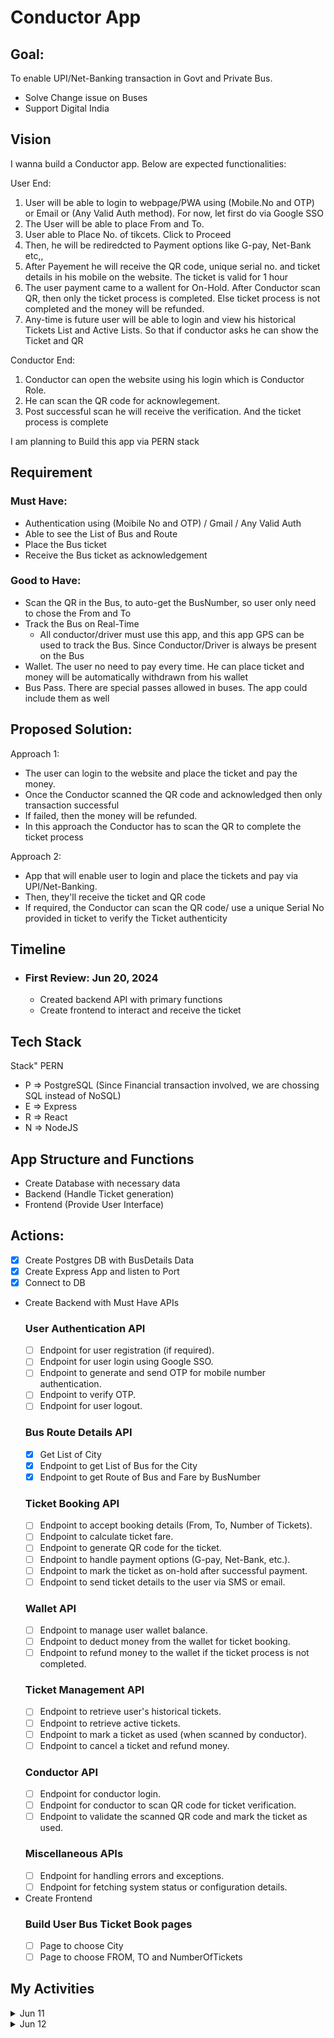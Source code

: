 # Conductor App

## Goal:
To enable UPI/Net-Banking transaction in Govt and Private Bus.
- Solve Change issue on Buses
- Support Digital India

## Vision
I wanna build a Conductor app. 
Below are expected functionalities:

User End:
1. User will be able to login to webpage/PWA using (Mobile.No and OTP) or Email or (Any Valid Auth method). For now, let first do via Google SSO
2. The User will be able to place From and To. 
3. User able to Place No. of tikcets. Click to Proceed
4. Then, he will be rediredcted to Payment options like G-pay, Net-Bank etc,,
5. After Payement he will receive the QR code, unique serial no. and ticket details in his mobile on the website. The ticket is valid for 1 hour
6. The user payment came to a wallent for On-Hold. After Conductor scan QR, then only the ticket process is completed. Else ticket process is not completed and the money will be refunded.
7. Any-time is future user will be able to login and view his historical Tickets List and Active Lists. So that if conductor asks he can show the Ticket and QR

Conductor End:
1. Conductor can open the website using his login which is Conductor Role.
2. He can scan the QR code for acknowlegement.
3. Post successful scan he will receive the verification. And the ticket process is complete

I am planning to Build this app via PERN stack

## Requirement

### Must Have:
- Authentication using (Moibile No and OTP) / Gmail / Any Valid Auth
- Able to see the List of Bus and Route
- Place the Bus ticket
- Receive the Bus ticket as acknowledgement

### Good to Have:
- Scan the QR in the Bus, to auto-get the BusNumber, so user only need to chose the From and To
- Track the Bus on Real-Time
    - All conductor/driver must use this app, and this app GPS can be used to track the Bus. Since Conductor/Driver is always be present on the Bus
- Wallet. The user no need to pay every time. He can place ticket and money will be automatically withdrawn from his wallet
- Bus Pass. There are special passes allowed in buses. The app could include them as well

## Proposed Solution:
Approach 1:
- The user can login to the website and place the ticket and pay the money. 
- Once the Conductor scanned the QR code and acknowledged then only transaction successful
- If failed, then the money will be refunded.
- In this approach the Conductor has to scan the QR to complete the ticket process

Approach 2:
- App that will enable user to login and place the tickets and pay via UPI/Net-Banking.
- Then, they'll receive the ticket and QR code
- If required, the Conductor can scan the QR code/ use a unique Serial No provided in ticket to verify the Ticket authenticity

## Timeline
- ### First Review: Jun 20, 2024
    - Created backend API with primary functions
    - Create frontend to interact and receive the ticket 

## Tech Stack
Stack" PERN
- P => PostgreSQL (Since Financial transaction involved, we are chossing SQL instead of NoSQL)
- E => Express
- R => React
- N => NodeJS

## App Structure and Functions
- Create Database with necessary data
- Backend (Handle Ticket generation)
- Frontend (Provide User Interface)

## Actions:
- [x] Create Postgres DB with BusDetails Data
- [x] Create Express App and listen to Port
- [x] Connect to DB
- Create Backend with Must Have APIs
    ### User Authentication API
    - [ ] Endpoint for user registration (if required).
    - [ ] Endpoint for user login using Google SSO.
    - [ ] Endpoint to generate and send OTP for mobile number authentication.
    - [ ] Endpoint to verify OTP.
    - [ ] Endpoint for user logout.

    ### Bus Route Details API
    - [x] Get List of City
    - [x] Endpoint to get List of Bus for the City
    - [x] Endpoint to get Route of Bus and Fare by BusNumber

    ### Ticket Booking API
    - [ ] Endpoint to accept booking details (From, To, Number of Tickets).
    - [ ] Endpoint to calculate ticket fare.
    - [ ] Endpoint to generate QR code for the ticket.
    - [ ] Endpoint to handle payment options (G-pay, Net-Bank, etc.).
    - [ ] Endpoint to mark the ticket as on-hold after successful payment.
    - [ ] Endpoint to send ticket details to the user via SMS or email.

    ### Wallet API
    - [ ] Endpoint to manage user wallet balance.
    - [ ] Endpoint to deduct money from the wallet for ticket booking.
    - [ ] Endpoint to refund money to the wallet if the ticket process is not completed.

    ### Ticket Management API
    - [ ] Endpoint to retrieve user's historical tickets.
    - [ ] Endpoint to retrieve active tickets.
    - [ ] Endpoint to mark a ticket as used (when scanned by conductor).
    - [ ] Endpoint to cancel a ticket and refund money.

    ### Conductor API
    - [ ] Endpoint for conductor login.
    - [ ] Endpoint for conductor to scan QR code for ticket verification.
    - [ ] Endpoint to validate the scanned QR code and mark the ticket as used.

    ### Miscellaneous APIs
    - [ ] Endpoint for handling errors and exceptions.
    - [ ] Endpoint for fetching system status or configuration details.

- Create Frontend
    ### Build User Bus Ticket Book pages
    - [ ] Page to choose City
    - [ ] Page to choose FROM, TO and NumberOfTickets

## My Activities

<details>
    <summary>Jun 11</summary>
    <ul>
        <li>Fixing the Timeline with FIrst Review on Jun 20</li>
        <li>Creating the README file</li>
        <li>Describing the Project</li>
    </ul>
</details>

<details>
    <summary>Jun 12</summary>
    <ul>
        <li>Visualizing the Solution</li>
        <li>Asking ChatGPT for list of APIs for backend. Response: 
        <details>
        <code>
        For building the backend of your Conductor app using the PERN stack (PostgreSQL, Express.js, React.js, Node.js), you'll need to create various APIs to handle different functionalities. Here's a breakdown of the APIs you might need:

    User Authentication API:
        Endpoint for user registration (if required).
        Endpoint for user login using Google SSO.
        Endpoint to generate and send OTP for mobile number authentication.
        Endpoint to verify OTP.
        Endpoint for user logout.

    Ticket Booking API:
        Endpoint to accept booking details (From, To, Number of Tickets).
        Endpoint to calculate ticket fare.
        Endpoint to generate QR code for the ticket.
        Endpoint to handle payment options (G-pay, Net-Bank, etc.).
        Endpoint to mark the ticket as on-hold after successful payment.
        Endpoint to send ticket details to the user via SMS or email.

    Wallet API:
        Endpoint to manage user wallet balance.
        Endpoint to deduct money from the wallet for ticket booking.
        Endpoint to refund money to the wallet if the ticket process is not completed.

    Ticket Management API:
        Endpoint to retrieve user's historical tickets.
        Endpoint to retrieve active tickets.
        Endpoint to mark a ticket as used (when scanned by conductor).
        Endpoint to cancel a ticket and refund money.

    Conductor API:
        Endpoint for conductor login.
        Endpoint for conductor to scan QR code for ticket verification.
        Endpoint to validate the scanned QR code and mark the ticket as used.

    Miscellaneous APIs:
        Endpoint for handling errors and exceptions.
        Endpoint for fetching system status or configuration details.

These are the basic APIs you might need to implement the functionalities described. Depending on the complexity and additional features of your app, you might need to expand or modify these APIs accordingly.
        </code>
        </details>
        </li>
        <li>Created Bus Route Data on Postgres</li>
    </ul>
</details>
  